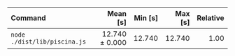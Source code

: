 | Command | Mean [s] | Min [s] | Max [s] | Relative |
|:---|---:|---:|---:|---:|
| `node ./dist/lib/piscina.js` | 12.740 ± 0.000 | 12.740 | 12.740 | 1.00 |
